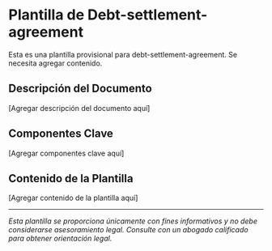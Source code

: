 # Plantilla de Debt-settlement-agreement

Esta es una plantilla provisional para debt-settlement-agreement. Se necesita agregar contenido.

## Descripción del Documento
[Agregar descripción del documento aquí]

## Componentes Clave
[Agregar componentes clave aquí]

## Contenido de la Plantilla
[Agregar contenido de la plantilla aquí]

---
*Esta plantilla se proporciona únicamente con fines informativos y no debe considerarse asesoramiento legal. Consulte con un abogado calificado para obtener orientación legal.*
